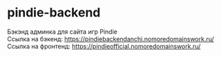 # pindie-backend
Бэкэнд админка для сайта игр Pindie<br>
Ссылка на бэкенд: https://pindiebackendanchi.nomoredomainswork.ru/<br>
Ссылка на фронтенд: https://pindieofficial.nomoredomainswork.ru/
